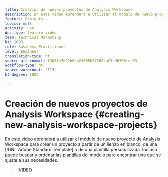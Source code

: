 ```yaml
---
title: Creación de nuevos proyectos de Analysis Workspace
description: En este vídeo aprenderá a utilizar el módulo de nuevo proyecto de Analysis Workspace para crear un proyecto a partir de un lienzo en blanco, de una plantilla estándar de Adobe o de una plantilla personalizada. Incluso puede buscar y ordenar las plantillas del módulo para encontrar una que se ajuste a sus necesidades.
feature: Projects
topics: null
activity: use
doc-type: feature video
team: Technical Marketing
kt: 1693
role: Business Practitioner
level: Beginner
translation-type: ht
source-git-commit: f3b3fa7d91b0cb21005b57768ca23ed6700fcc03
workflow-type: ht
source-wordcount: '113'
ht-degree: 100%

---
```



# Creación de nuevos proyectos de Analysis Workspace {#creating-new-analysis-workspace-projects}

En este vídeo aprenderá a utilizar el módulo de nuevo proyecto de Analysis Workspace para crear un proyecto a partir de un lienzo en blanco, de una [!DNL Adobe Standard Template] o de una plantilla personalizada. Incluso puede buscar y ordenar las plantillas del módulo para encontrar una que se ajuste a sus necesidades.

>[!VIDEO](https://video.tv.adobe.com/v/23233/?quality=12)
